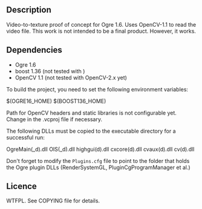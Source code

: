Description
-----------

Video-to-texture proof of concept for Ogre 1.6. Uses OpenCV-1.1 to read the video file.
This work is not intended to be a final product.
However, it works.

Dependencies
------------

- Ogre 1.6
- boost 1.36 (not tested with )
- OpenCV 1.1 (not tested with OpenCV-2.x yet)

To build the project, you need to set the following environment variables:

$(OGRE16_HOME)
$(BOOST136_HOME)

Path for OpenCV headers and static libraries is not configurable yet. Change in the .vcproj file if necessary.

The following DLLs must be copied to the executable directory for a successful run:

OgreMain(_d).dll
OIS(_d).dll
highgui(d).dll
cxcore(d).dll
cvaux(d).dll
cv(d).dll

Don't forget to modify the `Plugins.cfg` file to point to the folder that holds the Ogre plugin DLLs (RenderSystemGL, PluginCgProgramManager et al.) 


Licence
-------

WTFPL. 
See COPYING file for details.